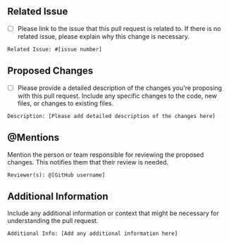 ## Related Issue
- [ ] Please link to the issue that this pull request is related to. If there is no related issue, please explain why this change is necessary.

`Related Issue: #[issue number]`

## Proposed Changes
- [ ] Please provide a detailed description of the changes you're proposing with this pull request. Include any specific changes to the code, new files, or changes to existing files.

`Description: [Please add detailed description of the changes here]`

## @Mentions
Mention the person or team responsible for reviewing the proposed changes. This notifies them that their review is needed.

`Reviewer(s): @[GitHub username]`

## Additional Information
Include any additional information or context that might be necessary for understanding the pull request.

`Additional Info: [Add any additional information here]`
